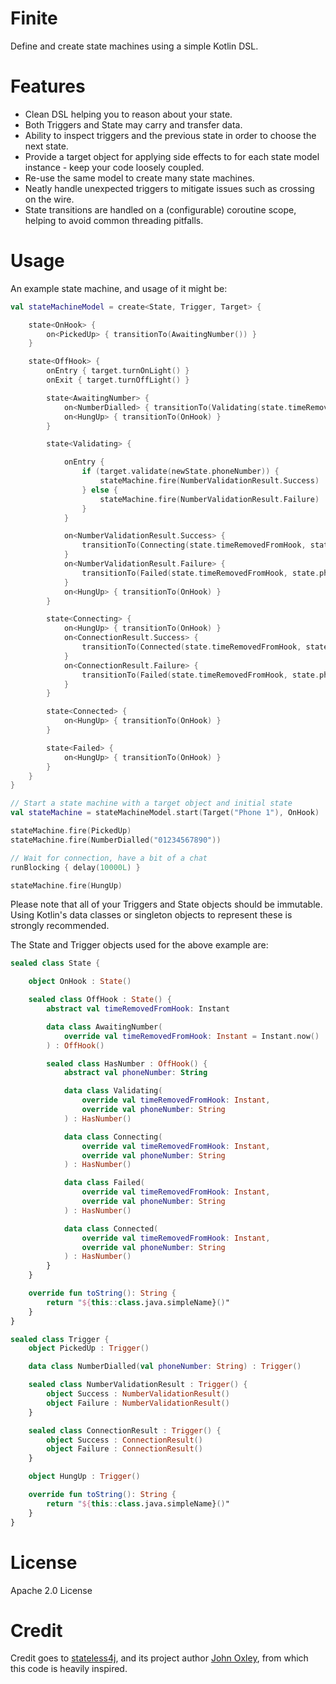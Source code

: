 # Finite

Define and create state machines using a simple Kotlin DSL.

# Features
 * Clean DSL helping you to reason about your state.
 * Both Triggers and State may carry and transfer data.
 * Ability to inspect triggers and the previous state in order to choose the next state.
 * Provide a target object for applying side effects to for each state model instance - keep your code loosely coupled.
 * Re-use the same model to create many state machines.
 * Neatly handle unexpected triggers to mitigate issues such as crossing on the wire.
 * State transitions are handled on a (configurable) coroutine scope, helping to avoid common threading pitfalls.

# Usage
An example state machine, and usage of it might be:
```kotlin
val stateMachineModel = create<State, Trigger, Target> {

    state<OnHook> {
        on<PickedUp> { transitionTo(AwaitingNumber()) }
    }

    state<OffHook> {
        onEntry { target.turnOnLight() }
        onExit { target.turnOffLight() }

        state<AwaitingNumber> {
            on<NumberDialled> { transitionTo(Validating(state.timeRemovedFromHook, trigger.phoneNumber)) }
            on<HungUp> { transitionTo(OnHook) }
        }

        state<Validating> {

            onEntry {
                if (target.validate(newState.phoneNumber)) {
                    stateMachine.fire(NumberValidationResult.Success)
                } else {
                    stateMachine.fire(NumberValidationResult.Failure)
                }
            }

            on<NumberValidationResult.Success> {
                transitionTo(Connecting(state.timeRemovedFromHook, state.phoneNumber))
            }
            on<NumberValidationResult.Failure> {
                transitionTo(Failed(state.timeRemovedFromHook, state.phoneNumber))
            }
            on<HungUp> { transitionTo(OnHook) }
        }

        state<Connecting> {
            on<HungUp> { transitionTo(OnHook) }
            on<ConnectionResult.Success> {
                transitionTo(Connected(state.timeRemovedFromHook, state.phoneNumber))
            }
            on<ConnectionResult.Failure> {
                transitionTo(Failed(state.timeRemovedFromHook, state.phoneNumber))
            }
        }

        state<Connected> {
            on<HungUp> { transitionTo(OnHook) }
        }

        state<Failed> {
            on<HungUp> { transitionTo(OnHook) }
        }
    }
}

// Start a state machine with a target object and initial state
val stateMachine = stateMachineModel.start(Target("Phone 1"), OnHook)

stateMachine.fire(PickedUp)
stateMachine.fire(NumberDialled("01234567890"))

// Wait for connection, have a bit of a chat
runBlocking { delay(10000L) }

stateMachine.fire(HungUp)
```

Please note that all of your Triggers and State objects should be immutable. 
Using Kotlin's data classes or singleton objects to represent these is strongly recommended.

The State and Trigger objects used for the above example are:
```kotlin
sealed class State {

    object OnHook : State()

    sealed class OffHook : State() {
        abstract val timeRemovedFromHook: Instant

        data class AwaitingNumber(
            override val timeRemovedFromHook: Instant = Instant.now()
        ) : OffHook()

        sealed class HasNumber : OffHook() {
            abstract val phoneNumber: String

            data class Validating(
                override val timeRemovedFromHook: Instant,
                override val phoneNumber: String
            ) : HasNumber()

            data class Connecting(
                override val timeRemovedFromHook: Instant,
                override val phoneNumber: String
            ) : HasNumber()

            data class Failed(
                override val timeRemovedFromHook: Instant,
                override val phoneNumber: String
            ) : HasNumber()

            data class Connected(
                override val timeRemovedFromHook: Instant,
                override val phoneNumber: String
            ) : HasNumber()
        }
    }

    override fun toString(): String {
        return "${this::class.java.simpleName}()"
    }
}

sealed class Trigger {
    object PickedUp : Trigger()

    data class NumberDialled(val phoneNumber: String) : Trigger()

    sealed class NumberValidationResult : Trigger() {
        object Success : NumberValidationResult()
        object Failure : NumberValidationResult()
    }

    sealed class ConnectionResult : Trigger() {
        object Success : ConnectionResult()
        object Failure : ConnectionResult()
    }

    object HungUp : Trigger()

    override fun toString(): String {
        return "${this::class.java.simpleName}()"
    }
}
```

License
===
Apache 2.0 License

Credit
===
Credit goes to [stateless4j](https://github.com/oxo42/stateless4j), and its project author [John Oxley](https://github.com/oxo42), from which this code is heavily inspired.
